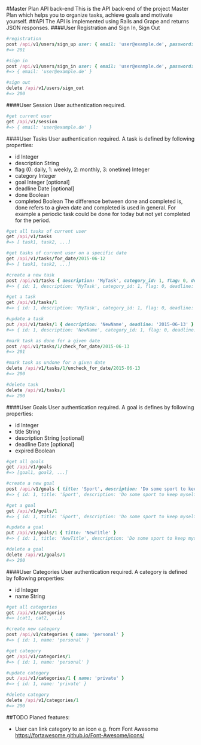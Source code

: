 #Master Plan API back-end
This is the API back-end of the project Master Plan which helps you to organize tasks, achieve goals and motivate yourself.
##API
The API is implemented using Rails and Grape and returns JSON responses.
####User Registration and Sign In, Sign Out
```ruby
#registration
post /api/v1/users/sign_up user: { email: 'user@example.de', password: '1234' }
#=> 201

#sign in
post /api/v1/users/sign_in user: { email: 'user@example.de', password: '1234' }
#=> { email: 'user@example.de' }

#sign out
delete /api/v1/users/sign_out
#=> 200
```

####User Session
User authentication required.
```ruby
#get current user
get /api/v1/session
#=> { email: 'user@example.de' }
```

####User Tasks
User authentication required.
A task is defined by following properties:
- id Integer
- description String
- flag (0: daily, 1: weekly, 2: monthly, 3: onetime) Integer
- category Integer
- goal Integer [optional]
- deadline Date [optional]
- done Boolean
- completed Boolean
The difference between done and completed is, done refers to a given date and completed is used in general.
For example a periodic task could be done for today but not yet completed for the period.

```ruby
#get all tasks of current user
get /api/v1/tasks
#=> [ task1, task2, ...]

#get tasks of current user on a specific date
get /api/v1/tasks/for_date/2015-06-12
#=> [ task1, task2, ...]

#create a new task
post /api/v1/tasks { description: 'MyTask', category_id: 1, flag: 0, deadline: '2015-06-12', goal_id: 2 }
#=> { id: 1, description: 'MyTask', category_id: 1, flag: 0, deadline: '2015-06-12', goal_id: 2, completed: false }

#get a task
get /api/v1/tasks/1
#=> { id: 1, description: 'MyTask', category_id: 1, flag: 0, deadline: '2015-06-12', goal_id: 2, completed: false }

#update a task
put /api/v1/tasks/1 { description: 'NewName', deadline: '2015-06-13' }
#=> { id: 1, description: 'NewName', category_id: 1, flag: 0, deadline: '2015-06-13', goal_id: 2, completed: false }

#mark task as done for a given date
post /api/v1/tasks/1/check_for_date/2015-06-13
#=> 201

#mark task as undone for a given date
delete /api/v1/tasks/1/uncheck_for_date/2015-06-13
#=> 200

#delete task
delete /api/v1/tasks/1
#=> 200
```

####User Goals
User authentication required.
A goal is defines by following properties:
- id Integer
- title String
- description String [optional]
- deadline Date [optional]
- expired Boolean
```ruby
#get all goals
get /api/v1/goals
#=> [goal1, goal2, ...]

#create a new goal
post /api/v1/goals { title: 'Sport', description: 'Do some sport to keep myself fit' }
#=> { id: 1, title: 'Sport', description: 'Do some sport to keep myself fit', deadline: null, expired: false }

#get a goal
get /api/v1/goals/1
#=> { id: 1, title: 'Sport', description: 'Do some sport to keep myself fit', deadline: null, expired: false }

#update a goal
put /api/v1/goals/1 { title: 'NewTitle' }
#=> { id: 1, title: 'NewTitle', description: 'Do some sport to keep myself fit', deadline: null, expired: false }

#delete a goal
delete /api/v1/goals/1
#=> 200
```
####User Categories
User authentication required.
A category is defined by following properties:
- id Integer
- name String
```ruby
#get all categories
get /api/v1/categories
#=> [cat1, cat2, ...]

#create new category
post /api/v1/categories { name: 'personal' }
#=> { id: 1, name: 'personal' }

#get category
get /api/v1/categories/1
#=> { id: 1, name: 'personal' }

#update category
put /api/v1/categories/1 { name: 'private' }
#=> { id: 1, name: 'private' }

#delete category
delete /api/v1/categories/1
#=> 200
```
##TODO
Planed features:
- User can link category to an icon e.g. from Font Awesome https://fortawesome.github.io/Font-Awesome/icons/
